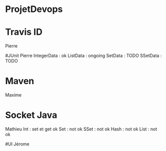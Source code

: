 # ProjetDevops

# Travis ID
Pierre

#JUnit
Pierre
	IntegerData : ok
	ListData : ongoing
	SetData : TODO
	SSetData : TODO

# Maven
Maxime

# Socket Java
Mathieu
	Int : set et get ok
	Set : not ok
	SSet : not ok
	Hash : not ok
	List : not ok

#UI 
Jérome
